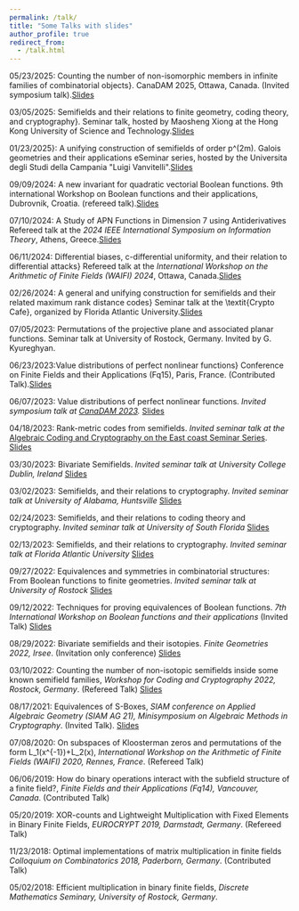 ```yaml
---
permalink: /talk/
title: "Some Talks with slides"
author_profile: true
redirect_from: 
  - /talk.html
---
```

05/23/2025: Counting the number of non-isomorphic members in infinite families of combinatorial objects}. CanaDAM 2025, Ottawa, Canada. (Invited symposium talk).[Slides](https://lkoelsch.github.io/files/slides-canadam2.pdf)

03/05/2025: Semifields and their relations to finite geometry, coding theory, and cryptography}. Seminar talk, hosted by Maosheng Xiong at the Hong Kong University of Science and Technology.[Slides](https://lkoelsch.github.io/files/slides-hk.pdf)

01/23/2025}: A unifying construction of semifields of order p^(2m). Galois geometries and their applications eSeminar series, hosted by the Universita degli Studi della Campania "Luigi Vanvitelli".[Slides](https://lkoelsch.github.io/files/slides-gio.pdf)

09/09/2024: A new invariant for quadratic vectorial Boolean functions. 9th international Workshop on Boolean functions and their applications, Dubrovnik, Croatia. (refereed talk).[Slides](https://lkoelsch.github.io/files/slides-bfa.pdf)

07/10/2024: A Study of APN Functions in Dimension 7 using Antiderivatives Refereed talk at the *2024 IEEE International Symposium on Information Theory*, Athens, Greece.[Slides](https://lkoelsch.github.io/files/slides-ieee.pdf)

06/11/2024: Differential biases, c-differential uniformity, and
their relation to differential attacks} Refereed talk at the *International Workshop on the Arithmetic of Finite Fields (WAIFI) 2024*, Ottawa, Canada.[Slides](https://lkoelsch.github.io/files/slides-waifi.pdf)

02/26/2024: A general and unifying construction for semifields
and their related maximum rank distance codes} Seminar talk at the \textit{Crypto Cafe}, organized by Florida Atlantic University.[Slides](https://lkoelsch.github.io/files/slides-cafe.pdf)

07/05/2023: Permutations of the projective plane and associated planar functions. Seminar talk at University of Rostock, Germany. Invited by G. Kyureghyan.

06/23/2023:Value distributions of perfect nonlinear functions} Conference on Finite Fields and their Applications (Fq15), Paris, France. (Contributed Talk).[Slides](https://lkoelsch.github.io/files/slides-fq.pdf)

06/07/2023: Value distributions of perfect nonlinear functions. *Invited symposium talk at [CanaDAM 2023](https://www.canadam.ca/).*  [Slides](https://lkoelsch.github.io/files/slides-canadam.pdf)

04/18/2023: Rank-metric codes from semifields. *Invited seminar talk at the* [Algebraic Coding and Cryptography
on the East coast
Seminar Series](https://sites.google.com/view/access-seminar). [Slides](https://lkoelsch.github.io/files/slides_access.pdf)

03/30/2023: Bivariate Semifields. *Invited seminar talk at University College Dublin, Ireland* [Slides](https://lkoelsch.github.io/files/slides_dublin.pdf)

03/02/2023: Semifields, and their relations to cryptography. *Invited seminar talk at University of Alabama, Huntsville* [Slides](https://lkoelsch.github.io/files/slides-alabama.pdf)

02/24/2023: Semifields, and their relations to coding theory and cryptography. *Invited seminar talk at University of South Florida* [Slides](https://lkoelsch.github.io/files/slides-usf.pdf)

02/13/2023: Semifields, and their relations to cryptography. *Invited seminar talk at Florida Atlantic University* [Slides](https://lkoelsch.github.io/files/slides-boca.pdf)

09/27/2022: Equivalences and symmetries in combinatorial structures: From Boolean functions to finite geometries. *Invited seminar talk at University of Rostock* [Slides](https://lkoelsch.github.io/files/slides-rostock.pdf)

09/12/2022: Techniques for proving equivalences of Boolean functions. *7th International Workshop on Boolean functions and their applications* (Invited Talk) [Slides](https://lkoelsch.github.io/files/slides-bfa.pdf)

08/29/2022: Bivariate semifields and their isotopies. *Finite Geometries 2022, Irsee*. (Invitation only conference) [Slides](https://lkoelsch.github.io/files/slides-irsee.pdf)

03/10/2022: Counting the number of non-isotopic semifields inside some known semifield families, *Workshop for Coding and Cryptography 2022, Rostock, Germany*. (Refereed Talk) [Slides](https://lkoelsch.github.io/files/slides_wcc.pdf)

08/17/2021: Equivalences of S-Boxes, *SIAM conference on Applied Algebraic Geometry (SIAM AG 21), Minisymposium on Algebraic Methods in Cryptography*. (Invited Talk). [Slides](https://lkoelsch.github.io/files/slides_siam.pdf)

07/08/2020: On subspaces of Kloosterman zeros and permutations of the form L_1(x^{-1})+L_2(x), *International Workshop on the Arithmetic of Finite Fields (WAIFI) 2020, Rennes, France*. (Refereed Talk)

06/06/2019: How do binary operations interact with the subfield structure of a finite field?, *Finite Fields and their Applications (Fq14), Vancouver, Canada*. (Contributed Talk)

05/20/2019: XOR-counts and Lightweight Multiplication with Fixed Elements in Binary Finite Fields, *EUROCRYPT 2019, Darmstadt, Germany*. (Refereed Talk)

11/23/2018: Optimal implementations of matrix multiplication in finite fields *Colloquium on Combinatorics 2018, Paderborn, Germany*. (Contributed Talk)

05/02/2018: Efficient multiplication in binary finite fields, *Discrete Mathematics Seminary, University of Rostock, Germany*.
